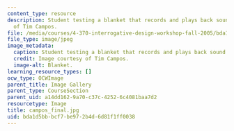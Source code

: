```yaml
---
content_type: resource
description: Student testing a blanket that records and plays back sound. Image courtesy
  of Tim Campos.
file: /media/courses/4-370-interrogative-design-workshop-fall-2005/bda1d5bbbcf7be972b4d6d81f1ff0038_campos_final.jpg
file_type: image/jpeg
image_metadata:
  caption: Student testing a blanket that records and plays back sound.
  credit: Image courtesy of Tim Campos.
  image-alt: Blanket.
learning_resource_types: []
ocw_type: OCWImage
parent_title: Image Gallery
parent_type: CourseSection
parent_uid: a14dd162-9a70-c37c-4252-6c4081baa7d2
resourcetype: Image
title: campos_final.jpg
uid: bda1d5bb-bcf7-be97-2b4d-6d81f1ff0038
---
```

